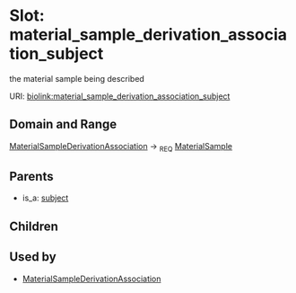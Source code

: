 
# Slot: material_sample_derivation_association_subject


the material sample being described

URI: [biolink:material_sample_derivation_association_subject](https://w3id.org/biolink/vocab/material_sample_derivation_association_subject)


## Domain and Range

[MaterialSampleDerivationAssociation](MaterialSampleDerivationAssociation.md) ->  <sub>REQ</sub> [MaterialSample](MaterialSample.md)

## Parents

 *  is_a: [subject](subject.md)

## Children


## Used by

 * [MaterialSampleDerivationAssociation](MaterialSampleDerivationAssociation.md)
